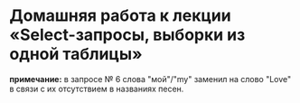 # Домашняя работа к лекции «Select-запросы, выборки из одной таблицы»

**примечание:** в запросе № 6 слова "мой"/"my" заменил на слово "Love" в 
связи с их отсутствием в названиях песен. 